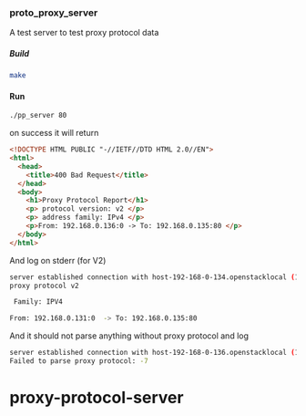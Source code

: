 ### proto_proxy_server

A test server to test proxy protocol data

##### Build
```bash
make
```

#### Run
```bash
./pp_server 80
```
on success it will return  
```html
<!DOCTYPE HTML PUBLIC "-//IETF//DTD HTML 2.0//EN"> 
<html> 
  <head> 
    <title>400 Bad Request</title> 
  </head> 
  <body> 
    <h1>Proxy Protocol Report</h1> 
    <p> protocol version: v2 </p> 
    <p> address family: IPv4 </p> 
    <p>From: 192.168.0.136:0 -> To: 192.168.0.135:80 </p> 
  </body> 
</html>
```
And log on stderr (for V2)  
```bash
server established connection with host-192-168-0-134.openstacklocal (192.168.0.134)
proxy protocol v2

 Family: IPV4

From: 192.168.0.131:0  -> To: 192.168.0.135:80 
```
And it should not parse anything without proxy protocol and log  
```bash
server established connection with host-192-168-0-136.openstacklocal (192.168.0.136)
Failed to parse proxy protocol: -7
```
# proxy-protocol-server
